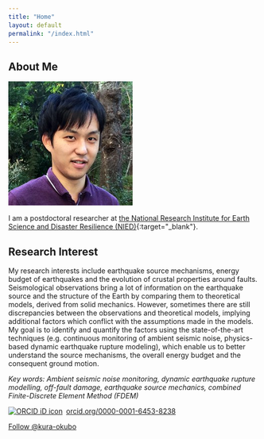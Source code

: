 ```yaml
---
title: "Home"
layout: default
permalink: "/index.html"
---
```


## About Me

<img class="profile-picture" src="photos/okubo01.jpg">

I am a postdoctoral researcher 
at [the National Research Institute for Earth Science and Disaster Resilience (NIED)](https://www.bosai.go.jp/e/index.html){:target="_blank"}.

## Research Interest

My research interests include earthquake source mechanisms, energy budget of earthquakes and the evolution of crustal properties around faults.
Seismological observations bring a lot of information on the earthquake source and the structure of the Earth by comparing them to theoretical models, derived from solid mechanics. However, sometimes there are still discrepancies between the observations and theoretical models, implying additional factors which conflict with the assumptions made in the models. My goal is to identify and quantify the factors using the state-of-the-art techniques (e.g. continuous monitoring of ambient seismic noise, physics-based dynamic earthquake rupture modeling), which enable us to better understand the source mechanisms, the overall energy budget and the consequent ground motion.

_Key words: Ambient seismic noise monitoring, dynamic earthquake rupture modelling, off-fault damage, earthquake source mechanics, combined Finite-Discrete Element Method (FDEM)_

<div itemscope itemtype="https://schema.org/Person"><a itemprop="sameAs" content="https://orcid.org/0000-0001-6453-8238" href="https://orcid.org/0000-0001-6453-8238" target="orcid.widget" rel="noopener noreferrer" style="vertical-align:top;"><img src="https://orcid.org/sites/default/files/images/orcid_16x16.png" style="width:1em;margin-right:.5em;" alt="ORCID iD icon">orcid.org/0000-0001-6453-8238</a></div>

<a class="github-button" href="https://github.com/kura-okubo" data-size="large" aria-label="Follow @kura-okubo on GitHub">Follow @kura-okubo</a>


